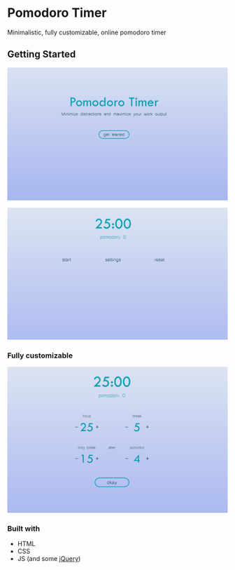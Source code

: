 # Pomodoro Timer
Minimalistic, fully customizable, online pomodoro timer
## Getting Started

![Pomodoro Landing Page](media/readme-images/landing-page.jpg?raw=true "Title")

![Pomodoro Menu Page](media/readme-images/pomodoro-page.jpg?raw=true "Title")

### Fully customizable
![Pomodoro Settings Page](media/readme-images/settings-page.jpg?raw=true "Title")

### Built with
* HTML
* CSS
* JS (and some [jQuery](https://jquery.com/))
